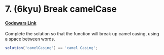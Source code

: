 # 7. (6kyu) Break camelCase

#### [Codewars Link](https://www.codewars.com/kata/5208f99aee097e6552000148)

Complete the solution so that the function will break up camel casing, using a space between words.

```javascript
solution('camelCasing') == 'camel Casing';
```
